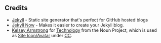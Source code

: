 ## Credits

- [Jekyll](https://github.com/jekyll/jekyll) - Static site generator that's perfect for GitHub hosted blogs
- [Jekyll Now](https://github.com/barryclark/jekyll-now) - Makes it easier to create your Jekyll blog.
- [Kelsey Armstrong](https://thenounproject.com/kelseyarmstrongcreative/) for [Technology](https://thenounproject.com/icon/1715365/) from the Noun Project, which is used as [Site Icon/Avatar](https://equon.github.io/images/logo.png) under [CC](https://creativecommons.org/licenses/by/3.0/us/legalcode).